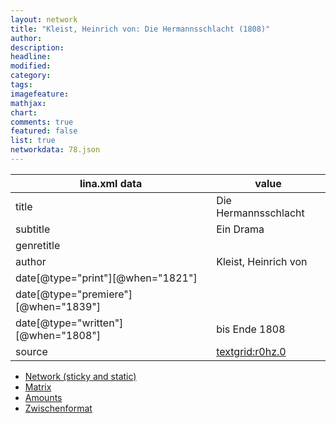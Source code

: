 ```yaml
---
layout: network
title: "Kleist, Heinrich von: Die Hermannsschlacht (1808)"
author:
description:
headline:
modified:
category:
tags:
imagefeature: 
mathjax: 
chart: 
comments: true
featured: false
list: true
networkdata: 78.json
---
```

lina.xml data  | value
------------- | -------------
title|Die Hermannsschlacht
subtitle|Ein Drama
genretitle|
author|Kleist, Heinrich von
date[@type="print"][@when="1821"]|
date[@type="premiere"][@when="1839"]|
date[@type="written"][@when="1808"]|bis Ende 1808
source|[textgrid:r0hz.0](https://textgridlab.org/1.0/tgcrud-public/rest/textgrid:r0hz.0/data)



* [Network (sticky and static)](/network78)
* [Matrix](/matrix78)
* [Amounts](/amounts78)
* [Zwischenformat](/lina78 )
